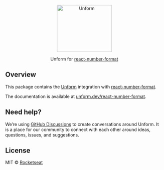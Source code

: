 <p align="center">
  <a href="https://unform.dev">
    <img src="https://storage.googleapis.com/golden-wind/unform/unform.svg" height="150" width="175" alt="Unform" />
  </a>
</p>

<p align="center">Unform for <a href="https://github.com/s-yadav/react-number-format">react-number-format</a></p>

## Overview

This package contains the [Unform](https://unform.dev) integration with [react-number-format](https://github.com/s-yadav/react-number-format).

The documentation is available at [unform.dev/react-number-format](https://unform.dev/react-number-format).

## Need help?

We’re using [GitHub Discussions](https://github.com/unform/unform/discussions) to create conversations around Unform. It is a place for our community to connect with each other around ideas, questions, issues, and suggestions.

## License

MIT © [Rocketseat](https://github.com/Rocketseat)
